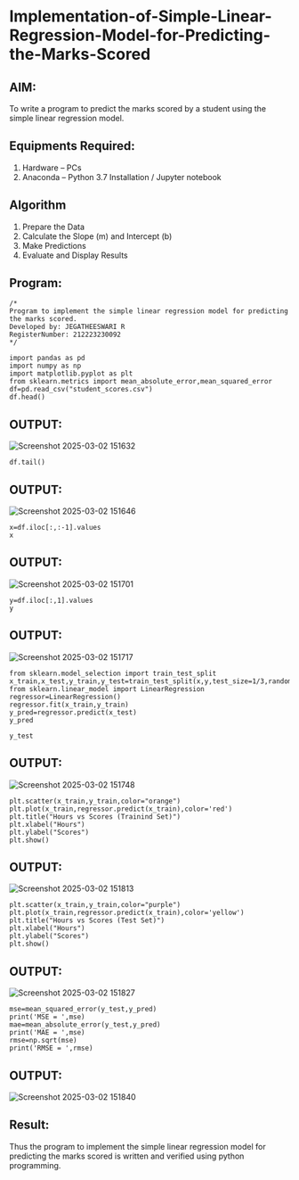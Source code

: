 # Implementation-of-Simple-Linear-Regression-Model-for-Predicting-the-Marks-Scored

## AIM:
To write a program to predict the marks scored by a student using the simple linear regression model.

## Equipments Required:
1. Hardware – PCs
2. Anaconda – Python 3.7 Installation / Jupyter notebook

## Algorithm
1. Prepare the Data
2. Calculate the Slope (m) and Intercept (b)
3. Make Predictions 
4. Evaluate and Display Results

## Program:
```
/*
Program to implement the simple linear regression model for predicting the marks scored.
Developed by: JEGATHEESWARI R
RegisterNumber: 212223230092
*/
```
```
import pandas as pd
import numpy as np
import matplotlib.pyplot as plt
from sklearn.metrics import mean_absolute_error,mean_squared_error
df=pd.read_csv("student_scores.csv")
df.head()
```
## OUTPUT:
![Screenshot 2025-03-02 151632](https://github.com/user-attachments/assets/c72e96e9-f0d3-440c-9935-a3f57777ee6e)

```
df.tail()
```
## OUTPUT:
![Screenshot 2025-03-02 151646](https://github.com/user-attachments/assets/e97650b9-ea5b-4d74-8d6d-8f439c7220d0)
```
x=df.iloc[:,:-1].values
x
```
## OUTPUT:
![Screenshot 2025-03-02 151701](https://github.com/user-attachments/assets/a6677696-b999-4a90-b2f0-f099df04f41f)
```
y=df.iloc[:,1].values
y
```
## OUTPUT:
![Screenshot 2025-03-02 151717](https://github.com/user-attachments/assets/16107a67-337d-4943-ab4d-516980569575)
```
from sklearn.model_selection import train_test_split
x_train,x_test,y_train,y_test=train_test_split(x,y,test_size=1/3,random_state=0)
from sklearn.linear_model import LinearRegression
regressor=LinearRegression()
regressor.fit(x_train,y_train)
y_pred=regressor.predict(x_test)
y_pred
```
```
y_test
```
## OUTPUT:
![Screenshot 2025-03-02 151748](https://github.com/user-attachments/assets/2fa53534-eeeb-4e1c-a6b6-bdb0db312f09)
```
plt.scatter(x_train,y_train,color="orange")
plt.plot(x_train,regressor.predict(x_train),color='red')
plt.title("Hours vs Scores (Trainind Set)")
plt.xlabel("Hours")
plt.ylabel("Scores")
plt.show()
```
## OUTPUT:
![Screenshot 2025-03-02 151813](https://github.com/user-attachments/assets/5fb816e2-04b6-490d-9154-4f1b676f3684)
```
plt.scatter(x_train,y_train,color="purple")
plt.plot(x_train,regressor.predict(x_train),color='yellow')
plt.title("Hours vs Scores (Test Set)")
plt.xlabel("Hours")
plt.ylabel("Scores")
plt.show()
```
## OUTPUT:
![Screenshot 2025-03-02 151827](https://github.com/user-attachments/assets/5a14ccec-884e-40e0-8129-ccfe3e2b2437)
```
mse=mean_squared_error(y_test,y_pred)
print('MSE = ',mse)
mae=mean_absolute_error(y_test,y_pred)
print('MAE = ',mse)
rmse=np.sqrt(mse)
print('RMSE = ',rmse)
```
## OUTPUT:
![Screenshot 2025-03-02 151840](https://github.com/user-attachments/assets/6774a99e-fbc8-442e-baf8-6914a3129f91)

## Result:
Thus the program to implement the simple linear regression model for predicting the marks scored is written and verified using python programming.
